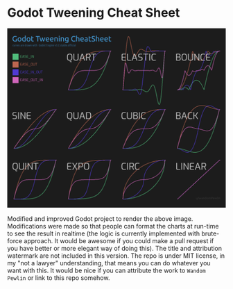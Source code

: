 # Godot Tweening Cheat Sheet

![Godot Tweening Cheat Sheet](godot_tween_cheatsheet_v4.png)

Modified and improved Godot project to render the above image. Modifications were made so that people can format the charts at run-time to see the result in realtime (the logic is currently implemented with brute-force approach. It would be awesome if you could make a pull request if you have better or more elegant way of doing this). The title and attribution watermark are not included in this version. The repo is under MIT license, in my "not a lawyer" understanding, that means you can do whatever you want with this. It would be nice if you can attribute the work to `Wandom Pewlin` or link to this repo somehow.
